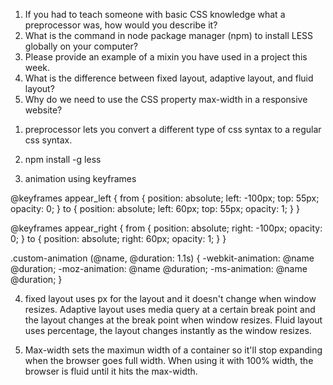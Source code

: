 1. If you had to teach someone with basic CSS knowledge what a preprocessor was, how would you describe it?
2. What is the command in node package manager (npm) to install LESS globally on your computer?
3. Please provide an example of a mixin you have used in a project this week.
4. What is the difference between fixed layout, adaptive layout, and fluid layout?
5. Why do we need to use the CSS property max-width in a responsive website?

<!-- Answers -->

1. preprocessor lets you convert a different type of css syntax to a regular css syntax.

2. npm install -g less

3. animation using keyframes

@keyframes appear_left {
    from {
    	 position: absolute;
        left: -100px;
        top: 55px;
        opacity: 0;
    }
    to {
    	 position: absolute;
        left: 60px;
        top: 55px;
        opacity: 1;
    }
}

@keyframes appear_right {
    from {
    	position: absolute;
        right: -100px;
        opacity: 0;
    }
    to {
    	position: absolute;
        right: 60px;
        opacity: 1;
    }
}

.custom-animation (@name, @duration: 1.1s) {
	-webkit-animation: @name @duration;
	-moz-animation: @name @duration;
	-ms-animation: @name @duration;
}

4. fixed layout uses px for the layout and it doesn't change when window resizes. Adaptive layout uses media query at a certain break point and the layout changes at the break point when window resizes. Fluid layout uses percentage, the layout changes instantly as the window resizes.

5. Max-width sets the maximun width of a container so it'll stop expanding when the browser goes full width. When using it with 100% width, the browser is fluid until it hits the max-width.
